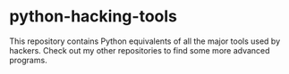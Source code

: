 # python-hacking-tools
This repository contains Python equivalents of all the major tools used by hackers. Check out my other repositories to find some more advanced programs.
